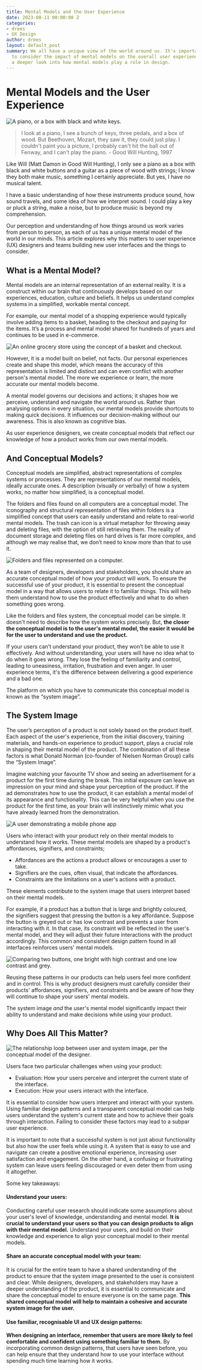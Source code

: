 ```yaml
---
title: Mental Models and the User Experience
date: 2023-08-11 00:00:00 Z
categories:
- drees
- UX Design
author: drees
layout: default_post
summary: We all have a unique view of the world around us. It's important for designers
  to consider the impact of mental models on the overall user experience. Let's take
  a deeper look into how mental models play a role in design.
---
```


# Mental Models and the User Experience

![A piano, or a box with black and white keys.]({{site.github.url}}/drees/assets/piano.jpg 'What do you see')

> I look at a piano, I see a bunch of keys, three pedals, and a box of wood. But Beethoven, Mozart, they saw it, they could just play. I couldn't paint you a picture, I probably can't hit the ball out of Fenway, and I can't play the piano. - Good Will Hunting, 1997

Like Will (Matt Damon in Good Will Hunting), I only see a piano as a box with black and white buttons and a guitar as a piece of wood with strings; I know they both make music, something I certainly appreciate. But yes, I have no musical talent.

I have a basic understanding of how these instruments produce sound, how sound travels, and some idea of how we interpret sound. I could play a key or pluck a string, make a noise, but to produce music is beyond my comprehension.

Our perception and understanding of how things around us work varies from person to person, as each of us has a unique mental model of the world in our minds. This article explores why this matters to user experience (UX) designers and teams building new user interfaces and the things to consider.

## What is a Mental Model?

Mental models are an internal representation of an external reality. It is a construct within our brain that continuously develops based on our experiences, education, culture and beliefs. It helps us understand complex systems in a simplified, workable mental concept.

For example, our mental model of a shopping experience would typically involve adding items to a basket, heading to the checkout and paying for the items. It’s a process and mental model shared for hundreds of years and continues to be used in e-commerce.

![An online grocery store using the concept of a basket and checkout.]({{site.github.url}}/drees/assets/checkout.png)

However, it is a model built on belief, not facts. Our personal experiences create and shape this model, which means the accuracy of this representation is limited and distinct and can even conflict with another person's mental model. The more we experience or learn, the more accurate our mental models become.

A mental model governs our decisions and actions; it shapes how we perceive, understand and navigate the world around us. Rather than analysing options in every situation, our mental models provide shortcuts to making quick decisions. It influences our decision-making without our awareness. This is also known as cognitive bias.

As user experience designers, we create conceptual models that reflect our knowledge of how a product works from our own mental models.

## And Conceptual Models?

Conceptual models are simplified, abstract representations of complex systems or processes. They are representations of our mental models, ideally accurate ones. A description (visually or verbally) of how a system works, no matter how simplified, is a conceptual model.

The folders and files found on all computers are a conceptual model. The iconography and structural representation of files within folders is a simplified concept that users can easily understand and relate to real-world mental models. The trash can icon is a virtual metaphor for throwing away and deleting files, with the option of still retrieving them. The reality of document storage and deleting files on hard drives is far more complex, and although we may realise that, we don’t need to know more than that to use it.

![Folders and files represented on a computer.]({{site.github.url}}/drees/assets/folders-and-files.png)

As a team of designers, developers and stakeholders, you should share an accurate conceptual model of how your product will work. To ensure the successful use of your product, it is essential to present the conceptual model in a way that allows users to relate it to familiar things. This will help them understand how to use the product effectively and what to do when something goes wrong.

Like the folders and files system, the conceptual model can be simple. It doesn't need to describe how the system works precisely. But, **the closer the conceptual model is to the user's mental model, the easier it would be for the user to understand and use the product.**

If your users can’t understand your product, they won’t be able to use it effectively. And without understanding, your users will have no idea what to do when it goes wrong. They lose the feeling of familiarity and control, leading to uneasiness, irritation, frustration and even anger. In user experience terms, it's the difference between delivering a good experience and a bad one.

The platform on which you have to communicate this conceptual model is known as the “system image”.

## The System Image

The user’s perception of a product is not solely based on the product itself. Each aspect of the user's experience, from the initial discovery, training materials, and hands-on experience to product support, plays a crucial role in shaping their mental model of the product. The combination of all these factors is what Donald Norman (co-founder of Nielsen Norman Group) calls the “System Image”.

Imagine watching your favourite TV show and seeing an advertisement for a product for the first time during the break. This initial exposure can leave an impression on your mind and shape your perception of the product. If the ad demonstrates how to use the product, it can establish a mental model of its appearance and functionality. This can be very helpful when you use the product for the first time, as your brain will instinctively mimic what you have already learned from the demonstration.

![A user demonstrating a mobile phone app]({{site.github.url}}/drees/assets/user-demonstrating-app.jpg)

Users who interact with your product rely on their mental models to understand how it works. These mental models are shaped by a product's affordances, signifiers, and constraints;

- Affordances are the actions a product allows or encourages a user to take.
- Signifiers are the cues, often visual, that indicate the affordances.
- Constraints are the limitations on a user's actions with a product.

These elements contribute to the system image that users interpret based on their mental models.

For example, if a product has a button that is large and brightly coloured, the signifiers suggest that pressing the button is a key affordance. Suppose the button is greyed out or has low contrast and prevents a user from interacting with it. In that case, its constraint will be reflected in the user's mental model, and they will adjust their future interactions with the product accordingly. This common and consistent design pattern found in all interfaces reinforces users' mental models.

![Comparing two buttons, one bright with high contrast and one low contrast and grey.]({{site.github.url}}/drees/assets/button-signifiers.png)

Reusing these patterns in our products can help users feel more confident and in control. This is why product designers must carefully consider their products' affordances, signifiers, and constraints and be aware of how they will continue to shape your users' mental models.

The system image _and_ the user's mental model significantly impact their ability to understand and make decisions while using your product.

## Why Does All This Matter?

![The relationship loop between user and system image, per the conceptual model of the designer.]({{site.github.url}}/drees/assets/user-system-concept.png)

Users face two particular challenges when using your product:

- Evaluation: How your users perceive and interpret the current state of the interface.
- Execution: How your users interact with the interface.

It is essential to consider how users interpret and interact with your system. Using familiar design patterns and a transparent conceptual model can help users understand the system's current state and how to achieve their goals through interaction. Failing to consider these factors may lead to a subpar user experience.

It is important to note that a successful system is not just about functionality but also how the user feels while using it. A system that is easy to use and navigate can create a positive emotional experience, increasing user satisfaction and engagement. On the other hand, a confusing or frustrating system can leave users feeling discouraged or even deter them from using it altogether.

Some key takeaways:

#### Understand your users:

Conducting careful user research should indicate some assumptions about your user's level of knowledge, understanding and mental model. **It is crucial to understand your users so that you can design products to align with their mental model.** Understand your users, and build on their knowledge and experience to align your conceptual model to their mental models.

#### Share an accurate conceptual model with your team:

It is crucial for the entire team to have a shared understanding of the product to ensure that the system image presented to the user is consistent and clear. While designers, developers, and stakeholders may have a deeper understanding of the product, it is essential to communicate and share the conceptual model to ensure everyone is on the same page. **This shared conceptual model will help to maintain a cohesive and accurate system image for the user.**

#### Use familiar, recognisable UI and UX design patterns:

**When designing an interface, remember that users are more likely to feel comfortable and confident using something familiar to them.** By incorporating common design patterns, that users have seen before, you can help ensure that they understand how to use your interface without spending much time learning how it works.

